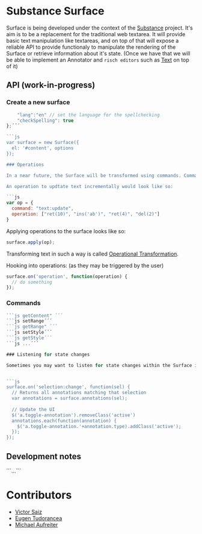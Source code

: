 # Substance Surface

Surface is being developed under the context of the [Substance](http://substance.io) project. It's aim is to be a replacement for the traditional web textarea. It will provide basic text manipulation like textareas, and on top of that will expose a reliable API to provide functionaly to manipulate the rendering of the Surface or retrieve information about it's state. (Once we have that we will be able to implement an Annotator and ```risch editors``` such as [Text](http://interior.substance.io/modules/text.html) on top of it)

## API (work-in-progress)

### Create a new surface

```js var options = {
	"lang":"en" // set the language for the spellchecking
	"checkSpelling": true
};´´´

```js
var surface = new Surface({
  el: '#content', options
});

### Operations

In a near future, the Surface will be transformed using commands. Commands are either issues progammatically or triggered by the user (e.g. by entering text). Commands are either issues progammatically or triggered by the user (e.g. by entering text)

An operation to updtate text incrementally would look like so:

```js
var op = {
  command: "text:update",
  operation: ["ret(10)", "ins('ab')", "ret(4)", "del(2)"]
}
```

Applying operations to the surface looks like so:

```js
surface.apply(op);
```

Transforming text in such a way is called [Operational Transformation](http://javascript-operational-transformation.readthedocs.org/en/latest/ot-for-javascript.html#getting-started).

Hooking into operations: (as they may be triggered by the user)

```js
surface.on('operation', function(operation) {
  // do something
});
```

### Commands

```js setContent" ´´´
```js getContent" ´´´
```js setRange´´´
```js getRange" ´´´
```js setStyle´´´
```js getStyle´´´
```js ...´´´

### Listening for state changes

Sometimes you may want to listen for state changes within the Surface instance, and update the UI accordingly. E.g. when the user changes the selection, and it overlaps with an `em` annotation you want to add a `.active` class to your button `a.em`.


```js
surface.on('selection:change', function(sel) {
  // Returns all annotations matching that selection
  var annotations = surface.annotations(sel);
  
  // Update the UI
  $('a.toggle-annotation').removeClass('active')
  annotations.each(function(annotation) {
    $('a.toggle-annotation.'+annotation.type).addClass('active');
  });
});
```

## Development notes

´´´...```

# Contributors

-  [Victor Saiz](http://github.com/vectorsize)
-  [Eugen Tudorancea](http://github.com/navaru)
-  [Michael Aufreiter](http://github.com/michael)



